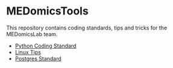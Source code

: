 # MEDomicsTools

This repository contains coding standards, tips and tricks for the MEDomicsLab team.

- [Python Coding Standard](python.md)
- [Linux Tips](linux.md)
- [Postgres Standard](postgres.md)
